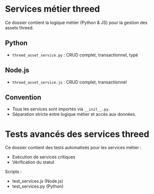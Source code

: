 # Services métier threed

Ce dossier contient la logique métier (Python & JS) pour la gestion des assets threed.

## Python
- `threed_asset_service.py` : CRUD complet, transactionnel, typé

## Node.js
- `threed_asset_service.js` : CRUD complet, transactionnel

## Convention
- Tous les services sont importés via `__init__.py`.
- Séparation stricte entre logique métier et accès aux données.

# Tests avancés des services threed

Ce dossier contient des tests automatisés pour les services métier :
- Exécution de services critiques
- Vérification du statut

Scripts :
- test_services.js (Node.js)
- test_services.py (Python)

